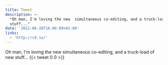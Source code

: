```yaml
---
title: Tweet
description: >-
  "Oh man, I'm loving the new  simultaneous co-editing, and a truck-load of new
  stuff..."
date: '2012-06-28T16:06:09+01:00'
links:
  - 'http://c9.io/'
---
```

Oh man, I'm loving the new  simultaneous co-editing, and a truck-load of new stuff...
      {{< tweet 0 0 >}}
    
